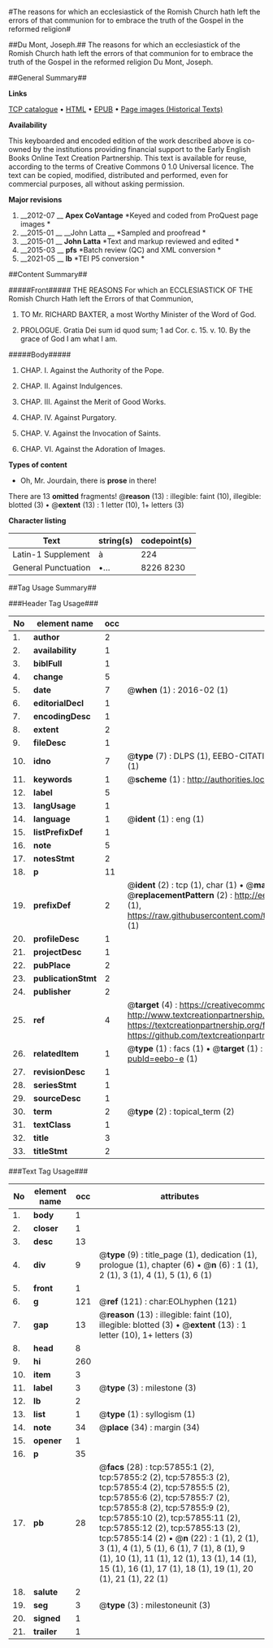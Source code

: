 #The reasons for which an ecclesiastick of the Romish Church hath left the errors of that communion for to embrace the truth of the Gospel in the reformed religion#

##Du Mont, Joseph.##
The reasons for which an ecclesiastick of the Romish Church hath left the errors of that communion for to embrace the truth of the Gospel in the reformed religion
Du Mont, Joseph.

##General Summary##

**Links**

[TCP catalogue](http://www.ota.ox.ac.uk/tcp/)  • 
[HTML](http://tei.it.ox.ac.uk/tcp/Texts-HTML/free/A36/A36828.html)  • 
[EPUB](http://tei.it.ox.ac.uk/tcp/Texts-EPUB/free/A36/A36828.epub) • 
[Page images (Historical Texts)](https://historicaltexts.jisc.ac.uk/eebo-12260335e)

**Availability**

This keyboarded and encoded edition of the work described above is co-owned by the
    institutions providing financial support to the Early English Books Online Text Creation
    Partnership. This text is available for reuse, according to the terms of  Creative Commons 0 1.0 Universal
    licence. The text can be copied, modified, distributed and performed, even for commercial
    purposes, all without asking permission.

**Major revisions**

1. __2012-07 __ __Apex CoVantage__ *Keyed and coded from ProQuest page images *
1. __2015-01 __ __John Latta __ *Sampled and proofread *
1. __2015-01 __ __John Latta__ *Text and markup reviewed and edited *
1. __2015-03 __ __pfs__ *Batch review (QC) and XML conversion *
1. __2021-05 __ __lb__ *TEI P5 conversion *

##Content Summary##

#####Front#####
THE REASONS For which an ECCLESIASTICK OF THE Romish Church Hath left the Errors of that Communion, 
1. TO Mr. RICHARD BAXTER, a most Worthy Minister of the Word of God.

1. PROLOGUE. Gratia Dei sum id quod sum; 1 ad Cor. c. 15. v. 10. By the grace of God I am what I am.

#####Body#####

1. CHAP. I. Against the Authority of the Pope.

1. CHAP. II. Against Indulgences.

1. CHAP. III. Against the Merit of Good Works.

1. CHAP. IV. Against Purgatory.

1. CHAP. V. Against the Invocation of Saints.

1. CHAP. VI. Against the Adoration of Images.

**Types of content**

  * Oh, Mr. Jourdain, there is **prose** in there!

There are 13 **omitted** fragments! 
 @__reason__ (13) : illegible: faint (10), illegible: blotted (3)  •  @__extent__ (13) : 1 letter (10), 1+ letters (3)

**Character listing**


|Text|string(s)|codepoint(s)|
|---|---|---|
|Latin-1 Supplement|à|224|
|General Punctuation|•…|8226 8230|

##Tag Usage Summary##

###Header Tag Usage###

|No|element name|occ|attributes|
|---|---|---|---|
|1.|__author__|2||
|2.|__availability__|1||
|3.|__biblFull__|1||
|4.|__change__|5||
|5.|__date__|7| @__when__ (1) : 2016-02 (1)|
|6.|__editorialDecl__|1||
|7.|__encodingDesc__|1||
|8.|__extent__|2||
|9.|__fileDesc__|1||
|10.|__idno__|7| @__type__ (7) : DLPS (1), EEBO-CITATION (1), VID (1), EEBO-PROQUEST (1), STC (2), OCLC (1)|
|11.|__keywords__|1| @__scheme__ (1) : http://authorities.loc.gov/ (1)|
|12.|__label__|5||
|13.|__langUsage__|1||
|14.|__language__|1| @__ident__ (1) : eng (1)|
|15.|__listPrefixDef__|1||
|16.|__note__|5||
|17.|__notesStmt__|2||
|18.|__p__|11||
|19.|__prefixDef__|2| @__ident__ (2) : tcp (1), char (1)  •  @__matchPattern__ (2) : ([0-9\-]+):([0-9IVX]+) (1), (.+) (1)  •  @__replacementPattern__ (2) : http://eebo.chadwyck.com/downloadtiff?vid=$1&page=$2 (1), https://raw.githubusercontent.com/textcreationpartnership/Texts/master/tcpchars.xml#$1 (1)|
|20.|__profileDesc__|1||
|21.|__projectDesc__|1||
|22.|__pubPlace__|2||
|23.|__publicationStmt__|2||
|24.|__publisher__|2||
|25.|__ref__|4| @__target__ (4) : https://creativecommons.org/publicdomain/zero/1.0/ (1), http://www.textcreationpartnership.org/docs/. (1), https://textcreationpartnership.org/faq/#faq05 (1), https://github.com/textcreationpartnership (1)|
|26.|__relatedItem__|1| @__type__ (1) : facs (1)  •  @__target__ (1) : https://data.historicaltexts.jisc.ac.uk/view?pubId=eebo-e (1)|
|27.|__revisionDesc__|1||
|28.|__seriesStmt__|1||
|29.|__sourceDesc__|1||
|30.|__term__|2| @__type__ (2) : topical_term (2)|
|31.|__textClass__|1||
|32.|__title__|3||
|33.|__titleStmt__|2||


###Text Tag Usage###

|No|element name|occ|attributes|
|---|---|---|---|
|1.|__body__|1||
|2.|__closer__|1||
|3.|__desc__|13||
|4.|__div__|9| @__type__ (9) : title_page (1), dedication (1), prologue (1), chapter (6)  •  @__n__ (6) : 1 (1), 2 (1), 3 (1), 4 (1), 5 (1), 6 (1)|
|5.|__front__|1||
|6.|__g__|121| @__ref__ (121) : char:EOLhyphen (121)|
|7.|__gap__|13| @__reason__ (13) : illegible: faint (10), illegible: blotted (3)  •  @__extent__ (13) : 1 letter (10), 1+ letters (3)|
|8.|__head__|8||
|9.|__hi__|260||
|10.|__item__|3||
|11.|__label__|3| @__type__ (3) : milestone (3)|
|12.|__lb__|2||
|13.|__list__|1| @__type__ (1) : syllogism (1)|
|14.|__note__|34| @__place__ (34) : margin (34)|
|15.|__opener__|1||
|16.|__p__|35||
|17.|__pb__|28| @__facs__ (28) : tcp:57855:1 (2), tcp:57855:2 (2), tcp:57855:3 (2), tcp:57855:4 (2), tcp:57855:5 (2), tcp:57855:6 (2), tcp:57855:7 (2), tcp:57855:8 (2), tcp:57855:9 (2), tcp:57855:10 (2), tcp:57855:11 (2), tcp:57855:12 (2), tcp:57855:13 (2), tcp:57855:14 (2)  •  @__n__ (22) : 1 (1), 2 (1), 3 (1), 4 (1), 5 (1), 6 (1), 7 (1), 8 (1), 9 (1), 10 (1), 11 (1), 12 (1), 13 (1), 14 (1), 15 (1), 16 (1), 17 (1), 18 (1), 19 (1), 20 (1), 21 (1), 22 (1)|
|18.|__salute__|2||
|19.|__seg__|3| @__type__ (3) : milestoneunit (3)|
|20.|__signed__|1||
|21.|__trailer__|1||
